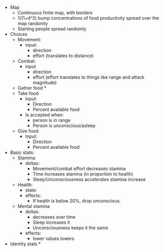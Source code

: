 * Map
  * Continuous finite map, with borders
  * 1/(1+d^2) bump concentrations of food productivity spread over the map randomly
  * Starting people spread randomly
* Choices
  * Movement:
    * input:
      * direction
      * effort (translates to distance)
  * Combat:
    * input
      * direction
      * effort (effort translates to things like range and attack magnitude)
  * Gather food
    *
  * Take food
    * input:
      * Direction
      * Percent available food
    * Is accepted when:
      * person is in range
      * Person is unconscious/asleep
  * Give food:
    * Input:
      * Direction
      * Percent available food
* Basic stats:
  * Stamina:
    * deltas:
      * Movement/combat effort decreases stamina
      * Time increases stamina (in proportion to health)
      * Sleep/Unconsciousness accelerates stamina increase
  * Health:
    * state:
    * effects:
      * If health is below 20%, drop unconscious.
  * Mental stamina
    * deltas:
      * decreases over time
      * Sleep increases it
      * Unconsciousness keeps it the same
    * effects:
      * lower values lowers
* Identity stats
  *
